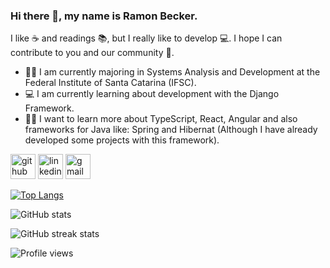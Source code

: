 

<!--
**RamonBecker/RamonBecker** is a ✨ _special_ ✨ repository because its `README.md` (this file) appears on your GitHub profile.

Here are some ideas to get you started:

- 🔭 I’m currently working on ...
- 🌱 I’m currently learning ...
- 👯 I’m looking to collaborate on ...
- 🤔 I’m looking for help with ...
- 💬 Ask me about ...
- 📫 How to reach me: ...
- 😄 Pronouns: ...
- ⚡ Fun fact: ...
-->


### Hi there 👋, my name is Ramon Becker.
I like ☕ and readings 📚, but I really like to develop 💻. I hope I can contribute to you and our community :call_me_hand:. 

- 👨‍🎓 I am currently majoring in Systems Analysis and Development at the Federal Institute of Santa Catarina (IFSC). 
- 💻 I am currently learning about development with the Django Framework.
- 👨‍💻 I want to learn more about TypeScript, React, Angular and also frameworks for Java like: Spring and Hibernat (Although I have already developed some projects with this framework).



[<img src='https://cdn.jsdelivr.net/npm/simple-icons@3.0.1/icons/github.svg' alt='github' height='40'>](https://github.com/RamonBecker)  [<img src='https://cdn.jsdelivr.net/npm/simple-icons@3.0.1/icons/linkedin.svg' alt='linkedin' height='40'>](https://www.linkedin.com/in/https://www.linkedin.com/in/ramon-becker-da-silva-96b81b141//)  [<img src='https://cdn.jsdelivr.net/npm/simple-icons@3.0.1/icons/gmail.svg' alt='gmail' height='40'>](ramonbecker68@gmail.com)  

[![Top Langs](https://github-readme-stats.vercel.app/api/top-langs/?username=RamonBecker)](https://github.com/anuraghazra/github-readme-stats)

![GitHub stats](https://github-readme-stats.vercel.app/api?username=RamonBecker&show_icons=true&count_private=true)  

![GitHub streak stats](https://github-readme-streak-stats.herokuapp.com/?user=RamonBecker)  

![Profile views](https://gpvc.arturio.dev/RamonBecker)  
